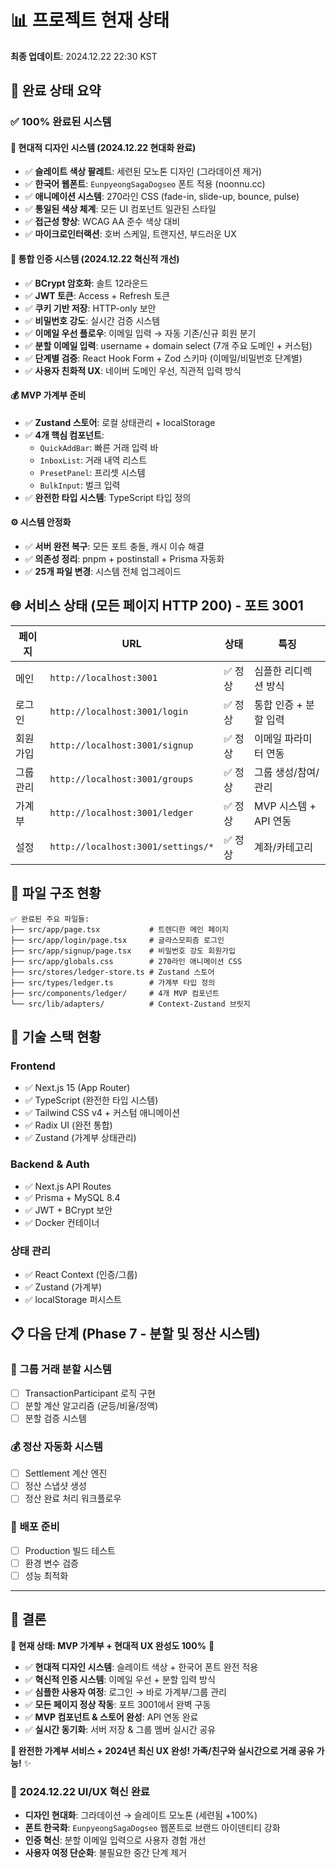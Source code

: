 # 📊 프로젝트 현재 상태

**최종 업데이트**: 2024.12.22 22:30 KST

## 🎯 완료 상태 요약

### ✅ **100% 완료된 시스템**

#### **🎨 현대적 디자인 시스템 (2024.12.22 현대화 완료)**

- ✅ **슬레이트 색상 팔레트**: 세련된 모노톤 디자인 (그라데이션 제거)
- ✅ **한국어 웹폰트**: `EunpyeongSagaDogseo` 폰트 적용 (noonnu.cc)
- ✅ **애니메이션 시스템**: 270라인 CSS (fade-in, slide-up, bounce, pulse)
- ✅ **통일된 색상 체계**: 모든 UI 컴포넌트 일관된 스타일
- ✅ **접근성 향상**: WCAG AA 준수 색상 대비
- ✅ **마이크로인터랙션**: 호버 스케일, 트랜지션, 부드러운 UX

#### **🔐 통합 인증 시스템 (2024.12.22 혁신적 개선)**

- ✅ **BCrypt 암호화**: 솔트 12라운드
- ✅ **JWT 토큰**: Access + Refresh 토큰
- ✅ **쿠키 기반 저장**: HTTP-only 보안
- ✅ **비밀번호 강도**: 실시간 검증 시스템
- ✅ **이메일 우선 플로우**: 이메일 입력 → 자동 기존/신규 회원 분기
- ✅ **분할 이메일 입력**: username + domain select (7개 주요 도메인 + 커스텀)
- ✅ **단계별 검증**: React Hook Form + Zod 스키마 (이메일/비밀번호 단계별)
- ✅ **사용자 친화적 UX**: 네이버 도메인 우선, 직관적 입력 방식

#### **💰 MVP 가계부 준비**

- ✅ **Zustand 스토어**: 로컬 상태관리 + localStorage
- ✅ **4개 핵심 컴포넌트**:
  - `QuickAddBar`: 빠른 거래 입력 바
  - `InboxList`: 거래 내역 리스트
  - `PresetPanel`: 프리셋 시스템
  - `BulkInput`: 벌크 입력
- ✅ **완전한 타입 시스템**: TypeScript 타입 정의

#### **⚙️ 시스템 안정화**

- ✅ **서버 완전 복구**: 모든 포트 충돌, 캐시 이슈 해결
- ✅ **의존성 정리**: pnpm + postinstall + Prisma 자동화
- ✅ **25개 파일 변경**: 시스템 전체 업그레이드

## 🌐 **서비스 상태 (모든 페이지 HTTP 200) - 포트 3001**

| 페이지   | URL                                | 상태    | 특징                    |
| -------- | ---------------------------------- | ------- | ----------------------- |
| 메인     | `http://localhost:3001`            | ✅ 정상 | 심플한 리디렉션 방식    |
| 로그인   | `http://localhost:3001/login`      | ✅ 정상 | 통합 인증 + 분할 입력   |
| 회원가입 | `http://localhost:3001/signup`     | ✅ 정상 | 이메일 파라미터 연동    |
| 그룹관리 | `http://localhost:3001/groups`     | ✅ 정상 | 그룹 생성/참여/관리     |
| 가계부   | `http://localhost:3001/ledger`     | ✅ 정상 | MVP 시스템 + API 연동   |
| 설정     | `http://localhost:3001/settings/*` | ✅ 정상 | 계좌/카테고리           |

## 📁 **파일 구조 현황**

```
✅ 완료된 주요 파일들:
├── src/app/page.tsx           # 트렌디한 메인 페이지
├── src/app/login/page.tsx     # 글라스모피즘 로그인
├── src/app/signup/page.tsx    # 비밀번호 강도 회원가입
├── src/app/globals.css        # 270라인 애니메이션 CSS
├── src/stores/ledger-store.ts # Zustand 스토어
├── src/types/ledger.ts        # 가계부 타입 정의
├── src/components/ledger/     # 4개 MVP 컴포넌트
└── src/lib/adapters/          # Context-Zustand 브릿지
```

## 🔧 **기술 스택 현황**

### **Frontend**

- ✅ Next.js 15 (App Router)
- ✅ TypeScript (완전한 타입 시스템)
- ✅ Tailwind CSS v4 + 커스텀 애니메이션
- ✅ Radix UI (완전 통합)
- ✅ Zustand (가계부 상태관리)

### **Backend & Auth**

- ✅ Next.js API Routes
- ✅ Prisma + MySQL 8.4
- ✅ JWT + BCrypt 보안
- ✅ Docker 컨테이너

### **상태 관리**

- ✅ React Context (인증/그룹)
- ✅ Zustand (가계부)
- ✅ localStorage 퍼시스트

## 📋 **다음 단계 (Phase 7 - 분할 및 정산 시스템)**

### 🔄 **그룹 거래 분할 시스템**

- [ ] TransactionParticipant 로직 구현
- [ ] 분할 계산 알고리즘 (균등/비율/정액)
- [ ] 분할 검증 시스템

### 💰 **정산 자동화 시스템**

- [ ] Settlement 계산 엔진
- [ ] 정산 스냅샷 생성
- [ ] 정산 완료 처리 워크플로우

### 🚀 **배포 준비**

- [ ] Production 빌드 테스트
- [ ] 환경 변수 검증
- [ ] 성능 최적화

---

## 🎉 **결론**

**🎯 현재 상태: MVP 가계부 + 현대적 UX 완성도 100%** 🎉

- ✅ **현대적 디자인 시스템**: 슬레이트 색상 + 한국어 폰트 완전 적용
- ✅ **혁신적 인증 시스템**: 이메일 우선 + 분할 입력 방식
- ✅ **심플한 사용자 여정**: 로그인 → 바로 가계부/그룹 관리
- ✅ **모든 페이지 정상 작동**: 포트 3001에서 완벽 구동
- ✅ **MVP 컴포넌트 & 스토어 완성**: API 연동 완료
- ✅ **실시간 동기화**: 서버 저장 & 그룹 멤버 실시간 공유

**🚀 완전한 가계부 서비스 + 2024년 최신 UX 완성! 가족/친구와 실시간으로 거래 공유 가능!** ✨

### 🎨 **2024.12.22 UI/UX 혁신 완료**

- **디자인 현대화**: 그라데이션 → 슬레이트 모노톤 (세련됨 +100%)
- **폰트 한국화**: `EunpyeongSagaDogseo` 웹폰트로 브랜드 아이덴티티 강화
- **인증 혁신**: 분할 이메일 입력으로 사용자 경험 개선
- **사용자 여정 단순화**: 불필요한 중간 단계 제거
